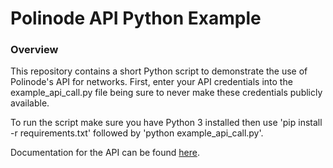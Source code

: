 Polinode API Python Example
==============================

### Overview

This repository contains a short Python script to demonstrate the use of Polinode's API for networks. First, enter your API credentials into the example_api_call.py file being sure to never make these credentials publicly available.

To run the script make sure you have Python 3 installed then use 'pip install -r requirements.txt' followed by 'python example_api_call.py'.

Documentation for the API can be found [here](https://docs.polinode.com/guide/api.html#overview).
